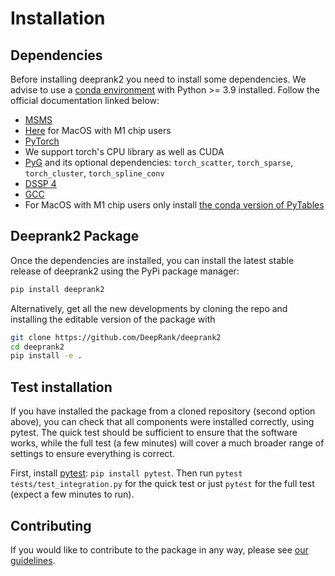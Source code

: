 # Installation

## Dependencies

Before installing deeprank2 you need to install some dependencies. We advise to use a [conda environment](https://conda.io/projects/conda/en/latest/user-guide/tasks/manage-environments.html) with Python >= 3.9 installed. Follow the official documentation linked below:

*  [MSMS](https://ssbio.readthedocs.io/en/latest/instructions/msms.html)
  *  [Here](https://ssbio.readthedocs.io/en/latest/instructions/msms.html) for MacOS with M1 chip users
*  [PyTorch](https://pytorch.org/get-started/locally/)
  *  We support torch's CPU library as well as CUDA
*  [PyG](https://pytorch-geometric.readthedocs.io/en/latest/install/installation.html) and its optional dependencies: `torch_scatter`, `torch_sparse`, `torch_cluster`, `torch_spline_conv`
*  [DSSP 4](https://swift.cmbi.umcn.nl/gv/dssp/)
*  [GCC](https://gcc.gnu.org/install/)
*  For MacOS with M1 chip users only install [the conda version of PyTables](https://www.pytables.org/usersguide/installation.html)

## Deeprank2 Package

Once the dependencies are installed, you can install the latest stable release of deeprank2 using the PyPi package manager:

```bash
pip install deeprank2
```

Alternatively, get all the new developments by cloning the repo and installing the editable version of the package with

```bash
git clone https://github.com/DeepRank/deeprank2
cd deeprank2
pip install -e .
```

## Test installation

If you have installed the package from a cloned repository (second option above), you can check that all components were installed correctly, using pytest.
The quick test should be sufficient to ensure that the software works, while the full test (a few minutes) will cover a much broader range of settings to ensure everything is correct.

First, install [pytest](https://docs.pytest.org/): `pip install pytest`.
Then run `pytest tests/test_integration.py` for the quick test or just `pytest` for the full test (expect a few minutes to run).

## Contributing
If you would like to contribute to the package in any way, please see [our guidelines](CONTRIBUTING.rst).
